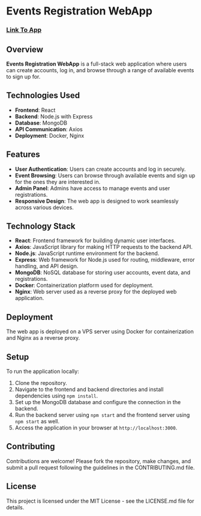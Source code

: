 # Events Registration WebApp

### [Link To App](https://events-site.pezgord8.com/)

## Overview

**Events Registration WebApp** is a full-stack web application where users can create accounts, log in, and browse through a range of available events to sign up for.

## Technologies Used

- **Frontend**: React
- **Backend**: Node.js with Express
- **Database**: MongoDB
- **API Communication**: Axios
- **Deployment**: Docker, Nginx

## Features

- **User Authentication**: Users can create accounts and log in securely.
- **Event Browsing**: Users can browse through available events and sign up for the ones they are interested in.
- **Admin Panel**: Admins have access to manage events and user registrations.
- **Responsive Design**: The web app is designed to work seamlessly across various devices.

## Technology Stack

- **React**: Frontend framework for building dynamic user interfaces.
- **Axios**: JavaScript library for making HTTP requests to the backend API.
- **Node.js**: JavaScript runtime environment for the backend.
- **Express**: Web framework for Node.js used for routing, middleware, error handling, and API design.
- **MongoDB**: NoSQL database for storing user accounts, event data, and registrations.
- **Docker**: Containerization platform used for deployment.
- **Nginx**: Web server used as a reverse proxy for the deployed web application.

## Deployment

The web app is deployed on a VPS server using Docker for containerization and Nginx as a reverse proxy.

## Setup

To run the application locally:

1. Clone the repository.
2. Navigate to the frontend and backend directories and install dependencies using `npm install`.
3. Set up the MongoDB database and configure the connection in the backend.
4. Run the backend server using `npm start` and the frontend server using `npm start` as well.
5. Access the application in your browser at `http://localhost:3000`.

## Contributing

Contributions are welcome! Please fork the repository, make changes, and submit a pull request following the guidelines in the CONTRIBUTING.md file.

## License

This project is licensed under the MIT License - see the LICENSE.md file for details.
